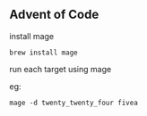 ## Advent of Code

install mage

```
brew install mage
```

run each target using mage

eg:

```
mage -d twenty_twenty_four fivea
```